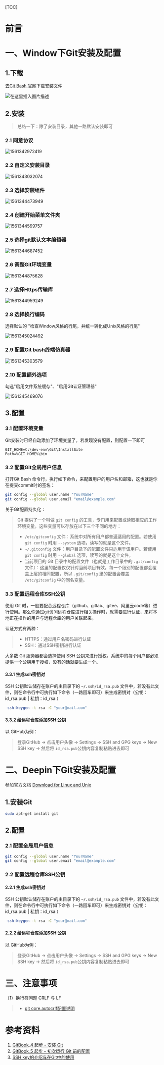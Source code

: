 [TOC]





# 前言











# 一、Window下Git安装及配置

## 1.下载

去[Git Bash 官网](<https://git-scm.com/downloads>)下载安装文件

![在这里插入图片描述 ](./images/20181008125749838-1561342178234.png)



## 2.安装

> 总结一下：除了安装目录，其他一路默认安装即可

### 2.1 同意协议

![1561342972419](./images/1561342972419.png)



### 2.2 自定义安装目录

![1561343032074](./images/1561343032074.png)



### 2.3 选择安装组件

![1561344473949](./images/1561344473949.png)



### 2.4 创建开始菜单文件夹

![1561344599757](./images/1561344599757.png)



### 2.5 选择git默认文本编辑器

![1561344687452](./images/1561344687452.png)



### 2.6 调整Git环境变量

![1561344875628](./images/1561344875628.png)





### 2.7 选择Https传输库

![1561344959249](./images/1561344959249.png)





### 2.8 选择换行编码

选择默认的 "检查Window风格的行尾，并统一转化成Unix风格的行尾"

![1561345024492](./images/1561345024492.png)



### 2.9 配置Git bash终端仿真器

![1561345303579](./images/1561345303579.png)



### 2.10 配置额外选项

勾选"启用文件系统缓存"、"启用Git认证管理器"

![1561345469076](./images/1561345469076.png)



## 3.配置

### 3.1 配置环境变量

Git安装时已经自动添加了环境变量了，若发现没有配置，则配置一下即可

```properties
GIT_HOME=C:\dev-env\Git\InstallSite
Path=%GIT_HOME%\bin
```



### 3.2 配置Git全局用户信息

打开Git Bash 命令行，执行如下命令，来配置用户的用户名和邮箱，这也就是你在提交commit时的签名：

```bash
git config --global user.name "YourName"
git config --global user.email "email@example.com"
```



关于Git配置持久化：

> Git 提供了一个叫做 `git config` 的工具，专门用来配置或读取相应的工作环境变量，这些变量可以存放在以下三个不同的地方：
>
> -   `/etc/gitconfig` 文件：系统中对所有用户都普遍适用的配置。若使用 `git config` 时用 `--system` 选项，读写的就是这个文件。
> -   `~/.gitconfig` 文件：用户目录下的配置文件只适用于该用户。若使用 `git config` 时用 `--global` 选项，读写的就是这个文件。
> -   当前项目的 Git 目录中的配置文件（也就是工作目录中的 `.git/config` 文件）：这里的配置仅仅针对当前项目有效。每一个级别的配置都会覆盖上层的相同配置，所以 `.git/config` 里的配置会覆盖 `/etc/gitconfig` 中的同名变量。





### 3.3 配置远程仓库SSH公钥

使用 Git 时，一般要配合远程仓库（github、gitlab、gitee、阿里云code等）进行使用。那么你通过git访问远程仓库进行相关操作时，就需要进行认证，来将本地正在操作的用户与远程仓库的用户关联起来。

认证方式有两种：

> - HTTPS：通过用户名密码进行认证
> - SSH：通过SSH密钥进行认证

大多数 Git 服务器都会选择使用 SSH 公钥来进行授权。系统中的每个用户都必须提供一个公钥用于授权，没有的话就要生成一个。

#### 3.3.1 生成ssh密钥对

SSH 公钥默认储存在账户的主目录下的 `~/.ssh/id_rsa.pub` 文件中，若没有此文件，则在命令行中可执行如下命令（一路回车即可）来生成密钥对（公钥：id_rsa.pub  |  私钥：id_rsa  ）

```bash
 ssh-keygen -t rsa -C "your@mail.com"
```



#### 3.3.2 给远程仓库添加SSH 公钥

以 GitHub为例：

> 登录GitHub  ->   点击用户头像  ->  Settings  ->  SSH  and GPG keys -> New SSH key -> 然后将 `id_rsa.pub`公钥内容复制粘贴进去即可









# 二、Deepin下Git安装及配置

参加官方文档 [Download for Linux and Unix](https://git-scm.com/download/linux)

## 1.安装Git

```bash
sudo apt-get install git
```



## 2.配置

### 2.1 配置全局用户信息

```bash
git config --global user.name "YourName"
git config --global user.email "email@example.com"
```



### 2.2 配置远程仓库SSH公钥

#### 2.2.1 生成ssh密钥对

SSH 公钥默认储存在账户的主目录下的 `~/.ssh/id_rsa.pub` 文件中，若没有此文件，则在命令行中可执行如下命令（一路回车即可）来生成密钥对（公钥：id_rsa.pub  |  私钥：id_rsa  ）

```bash
 ssh-keygen -t rsa -C "your@mail.com"
```



#### 2.2.2 给远程仓库添加SSH 公钥

以 GitHub为例：

> 登录GitHub  ->   点击用户头像  ->  Settings  ->  SSH  and GPG keys -> New SSH key -> 然后将 `id_rsa.pub`公钥内容复制粘贴进去即可









# 三、注意事项

（1）换行符问题 CRLF  与  LF

> - [git core.autocrlf配置说明](https://www.cnblogs.com/youpeng/p/11243871.html)







# 参考资料

1. [GitBook_4 起步 - 安装 Git](https://git-scm.com/book/zh/v1/%E8%B5%B7%E6%AD%A5-%E5%AE%89%E8%A3%85-Git)
2.  [GitBook_5 起步 - 初次运行 Git 前的配置](https://git-scm.com/book/zh/v1/%E8%B5%B7%E6%AD%A5-%E5%88%9D%E6%AC%A1%E8%BF%90%E8%A1%8C-Git-%E5%89%8D%E7%9A%84%E9%85%8D%E7%BD%AE)
3. [SSH key的介绍与在Git中的使用](https://www.jianshu.com/p/1246cfdbe460)





